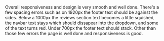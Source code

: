  
Overall responsiveness and design is very smooth and well done. There's a few spacing errors such as on 1920px the footer text should be against the sides. Below a 1000px the reviews section text becomes a little squished, the navbar text stays which should dissapear into the dropdown, and some of the text turns red. Under 700px the footer text should stack. Other than those few errors the page is well done and responsiveness is good. 
